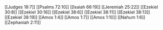 [[Judges 18:7]]
[[Psalms 72:10]]
[[Isaiah 66:19]]
[[Jeremiah 25:22]]
[[Ezekiel 30:8]]
[[Ezekiel 30:16]]
[[Ezekiel 38:6]]
[[Ezekiel 38:11]]
[[Ezekiel 38:13]]
[[Ezekiel 38:19]]
[[Amos 1:4]]
[[Amos 1:7]]
[[Amos 1:10]]
[[Nahum 1:6]]
[[Zephaniah 2:11]]
